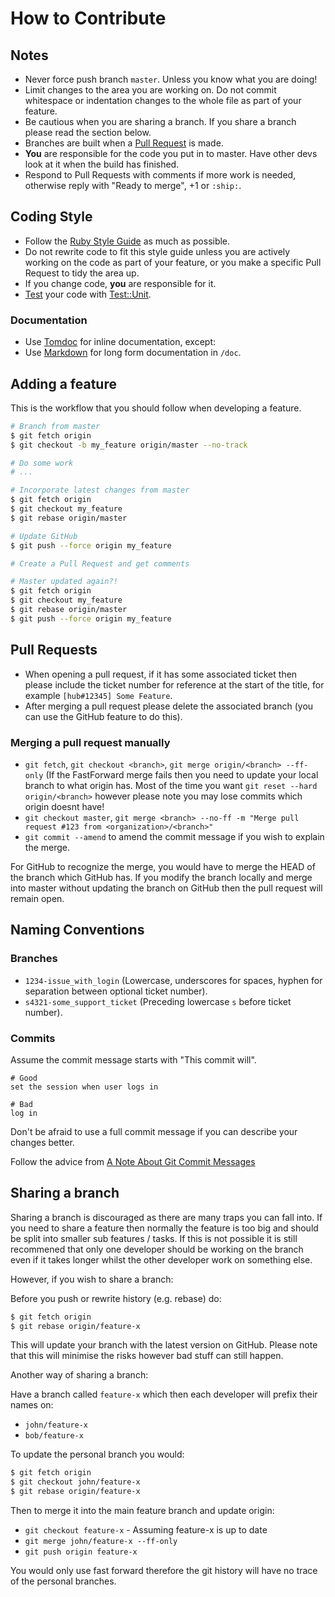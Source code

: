 How to Contribute
=================

Notes
-----

- Never force push branch `master`. Unless you know what you are doing!
- Limit changes to the area you are working on. Do not commit whitespace or
  indentation changes to the whole file as part of your feature.
- Be cautious when you are sharing a branch. If you share a branch please read
  the section below.
- Branches are built when a [Pull Request](https://hub.arthurly.com/projects/devops-ci/wiki/Building_Pull_Requests) is made.
- **You** are responsible for the code you put in to master. Have other devs
  look at it when the build has finished.
- Respond to Pull Requests with comments if more work is needed, otherwise reply
  with "Ready to merge", +1 or `:ship:`.

Coding Style
------------

- Follow the [Ruby Style Guide](https://github.com/bbatsov/ruby-style-guide) as
  much as possible.
- Do not rewrite code to fit this style guide unless you are actively working on
  the code as part of your feature, or you make a specific Pull Request to tidy
  the area up.
- If you change code, **you** are responsible for it.
- <u>Test</u> your code with [Test::Unit](guides.rubyonrails.org/v2.3.11/testing.html).

### Documentation

- Use [Tomdoc](http://tomdoc.org) for inline documentation, except:
- Use [Markdown](http://github.github.com/github-flavored-markdown) for long
  form documentation in `/doc`.

Adding a feature
----------------

This is the workflow that you should follow when developing a feature.

```sh
# Branch from master
$ git fetch origin
$ git checkout -b my_feature origin/master --no-track

# Do some work
# ...

# Incorporate latest changes from master
$ git fetch origin
$ git checkout my_feature
$ git rebase origin/master

# Update GitHub
$ git push --force origin my_feature

# Create a Pull Request and get comments

# Master updated again?!
$ git fetch origin
$ git checkout my_feature
$ git rebase origin/master
$ git push --force origin my_feature
```

Pull Requests
-------------

- When opening a pull request, if it has some associated ticket then please
  include the ticket number for reference at the start of the title, for
  example `[hub#12345] Some Feature`.
- After merging a pull request please delete the associated branch (you can use
  the GitHub feature to do this).

### Merging a pull request manually

- `git fetch`, `git checkout <branch>`, `git merge origin/<branch> --ff-only`
  (If the FastForward merge fails then you need to update your local branch to
  what origin has. Most of the time you want `git reset --hard origin/<branch>`
  however please note you may lose commits which origin doesnt have!
- `git checkout master`, `git merge <branch> --no-ff -m "Merge pull request #123
  from <organization>/<branch>"`
- `git commit --amend` to amend the commit message if you wish to explain the
  merge.

For GitHub to recognize the merge, you would have to merge the HEAD of the
branch which GitHub has. If you modify the branch locally and merge into master
without updating the branch on GitHub then the pull request will remain open.

Naming Conventions
------------------

### Branches

- `1234-issue_with_login` (Lowercase, underscores for spaces, hyphen for
  separation between optional ticket number).
- `s4321-some_support_ticket` (Preceding lowercase `s` before ticket number).

### Commits

Assume the commit message starts with "This commit will".

```
# Good
set the session when user logs in

# Bad
log in
```

Don't be afraid to use a full commit message if you can describe your changes
better.

Follow the advice from [A Note About Git Commit Messages](http://tbaggery.com/2008/04/19/a-note-about-git-commit-messages.html)

Sharing a branch
----------------

Sharing a branch is discouraged as there are many traps you can fall into. If you
need to share a feature then normally the feature is too big and should be split
into smaller sub features / tasks. If this is not possible it is still
recommened that only one developer should be working on the branch even if it
takes longer whilst the other developer work on something else.

However, if you wish to share a branch:

Before you push or rewrite history (e.g. rebase) do:

```sh
$ git fetch origin
$ git rebase origin/feature-x
```

This will update your branch with the latest version on GitHub. Please note that
this will minimise the risks however bad stuff can still happen.

Another way of sharing a branch:

Have a branch called `feature-x` which then each developer will prefix their 
names on:

- `john/feature-x`
- `bob/feature-x`

To update the personal branch you would:

```sh
$ git fetch origin
$ git checkout john/feature-x
$ git rebase origin/feature-x
```

Then to merge it into the main feature branch and update origin:

- `git checkout feature-x` - Assuming feature-x is up to date
- `git merge john/feature-x --ff-only`
- `git push origin feature-x`

You would only use fast forward therefore the git history will have no trace of
the personal branches.